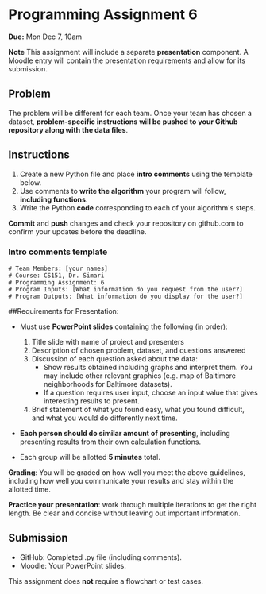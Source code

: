 # Programming Assignment 6

**Due:** Mon Dec 7, 10am

**Note** This assignment will include a separate **presentation** component. A Moodle entry will contain the presentation requirements and allow for its submission.

## Problem

The problem will be different for each team. Once your team has chosen a dataset, **problem-specific instructions will be pushed to your Github repository along with the data files**.

## Instructions

1. Create a new Python file and place **intro comments** using the template below. 
2. Use comments to **write the algorithm** your program will follow, **including functions**.
3. Write the Python **code** corresponding to each of your algorithm's steps.

**Commit** and **push** changes and check your repository on github.com to confirm your updates before the deadline.

### Intro comments template

```
# Team Members: [your names]
# Course: CS151, Dr. Simari  
# Programming Assignment: 6
# Program Inputs: [What information do you request from the user?]
# Program Outputs: [What information do you display for the user?]
```

##Requirements for Presentation:

* Must use **PowerPoint slides** containing the following (in order):

	1. Title slide with name of project and presenters
	2. Description of chosen problem, dataset, and questions answered
	3. Discussion of each question asked about the data:
		* Show results obtained including graphs and interpret them. You may include other relevant graphics (e.g. map of Baltimore neighborhoods for Baltimore datasets).
		* If a question requires user input, choose an input value that gives interesting results to present.
	4. Brief statement of what you found easy, what you found difficult, and what you would do differently next time.

* **Each person should do similar amount of presenting**, including presenting results from their own calculation functions.

* Each group will be allotted **5 minutes** total.

**Grading**: You will be graded on how well you meet the above guidelines, including how well you communicate your results and stay within the allotted time.

**Practice your presentation**: work through multiple iterations to get the right length. Be clear and concise without leaving out important information.

## Submission

* GitHub: Completed .py file (including comments).
* Moodle: Your PowerPoint slides. 

This assignment does **not** require a flowchart or test cases.
